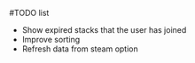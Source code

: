 #TODO list

* Show expired stacks that the user has joined
* Improve sorting
* Refresh data from steam option